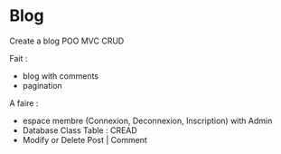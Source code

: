 # Blog
Create a blog
POO MVC 
CRUD 

Fait :
- blog with comments 
- pagination

A faire : 
  - espace membre (Connexion, Deconnexion, Inscription) with Admin 
  - Database Class Table : CREAD
  - Modify or Delete Post | Comment
  


